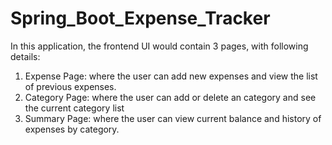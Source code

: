 # Spring_Boot_Expense_Tracker
In this application, the frontend UI would contain 3 pages, with following details:
1. Expense Page: where the user can add new expenses and view the list of previous expenses.
2. Category Page: where the user can add or delete an category and see the current category list
3. Summary Page: where the user can view current balance and history of expenses by category.
